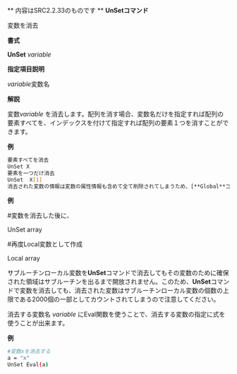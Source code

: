 ** 内容はSRC2.2.33のものです **
**UnSetコマンド**

変数を消去

**書式**

**UnSet** *variable*

**指定項目説明**

*variable*変数名

**解説**

変数*variable* を消去します。配列を消す場合、変数名だけを指定すれば配列の要素すべてを、インデックスを付けて指定すれば配列の要素１つを消すことができます。

**例**
```sh
要素すべてを消去
UnSet X
要素を一つだけ消去
UnSet  X[1]
消去された変数の情報は変数の属性情報も含めて全て削除されてしまうため、[**Global**コマンド](Globalコマンド.md)で作成したグローバル変数や、[**Local**コマンド](Localコマンド.md)で作成したサブルーチンローカル変数を**UnSet**コマンドで消去した後に再設定する場合は、再度**Global**コマンド、**Local**コマンドを実行する必要があります。なお、配列の要素のみを消去した場合はこの操作は必要ありません。
```

**例**

#変数を消去した後に、

UnSet array

#再度Local変数として作成

Local array

サブルーチンローカル変数を**UnSet**コマンドで消去してもその変数のために確保された領域はサブルーチンを出るまで開放されません。このため、**UnSet**コマンドで変数を消去しても、消去された変数はサブルーチンローカル変数の個数の上限である2000個の一部としてカウントされてしまうので注意してください。

消去する変数名 *variable* にEval関数を使うことで、消去する変数の指定に式を使うことが出来ます。

**例**
```sh
#変数xを消去する
a = "x"
UnSet Eval(a)
```

